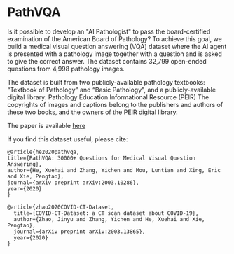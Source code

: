 # PathVQA

Is it possible to develop an "AI Pathologist" to pass the board-certified examination of the American Board of Pathology? To achieve this goal, we build a medical visual question answering (VQA) dataset where the AI agent is presented with a pathology image together with a question and is asked to give the correct answer. The dataset contains 32,799 open-ended questions from 4,998 pathology images.

The dataset is built from two publicly-available pathology textbooks: “Textbook of Pathology" and “Basic Pathology", and a publicly-available digital library: Pathology Education Informational Resource (PEIR)
The copyrights of images and captions belong to the publishers and authors of these two books, and the owners of the PEIR digital library.

The paper is available [here](https://arxiv.org/abs/2003.10286)

If you find this dataset useful, please cite:

    @article{he2020pathvqa,
    title={PathVQA: 30000+ Questions for Medical Visual Question Answering},
    author={He, Xuehai and Zhang, Yichen and Mou, Luntian and Xing, Eric and Xie, Pengtao},
    journal={arXiv preprint arXiv:2003.10286},
    year={2020}
    }

    @article{zhao2020COVID-CT-Dataset,
      title={COVID-CT-Dataset: a CT scan dataset about COVID-19},
      author={Zhao, Jinyu and Zhang, Yichen and He, Xuehai and Xie, Pengtao},
      journal={arXiv preprint arXiv:2003.13865}, 
      year={2020}
    }
